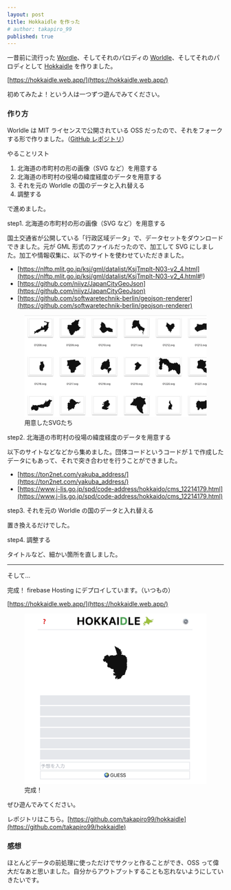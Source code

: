 ```yaml
---
layout: post
title: Hokkaidle を作った
# author: takapiro_99
published: true
---
```


一昔前に流行った [Wordle](https://www.nytimes.com/games/wordle/index.html)、そしてそれのパロディの [Worldle](https://worldle.teuteuf.fr/)、そしてそれのパロディとして [Hokkaidle](https://hokkaidle.web.app/) を作りました。

[https://hokkaidle.web.app/](https://hokkaidle.web.app/)

初めてみたよ！という人は一つずつ遊んでみてください。

### 作り方

Worldle は MIT ライセンスで公開されている OSS だったので、それをフォークする形で作りました。（[GitHub レポジトリ](https://github.com/markgalassi/worldle)）

やることリスト

1. 北海道の市町村の形の画像（SVG など）を用意する
2. 北海道の市町村の役場の緯度経度のデータを用意する
3. それを元の Worldle の国のデータと入れ替える
4. 調整する

で進めました。

step1. 北海道の市町村の形の画像（SVG など）を用意する

国土交通省が公開している「行政区域データ」で、データセットをダウンロードできました。元が GML 形式のファイルだったので、加工して SVG にしました。加工や情報収集に、以下のサイトを使わせていただきました。

- [https://nlftp.mlit.go.jp/ksj/gml/datalist/KsjTmplt-N03-v2_4.html](https://nlftp.mlit.go.jp/ksj/gml/datalist/KsjTmplt-N03-v2_4.html#!)
- [https://github.com/niiyz/JapanCityGeoJson](https://github.com/niiyz/JapanCityGeoJson)
- [https://github.com/softwaretechnik-berlin/geojson-renderer](https://github.com/softwaretechnik-berlin/geojson-renderer)

<figure class="figure-image figure-image-fotolife" title="用意したSVGたち">
<img src="/assets/2023/hokkaido_svgs.png" />
<figcaption>用意したSVGたち</figcaption></figure>

step2. 北海道の市町村の役場の緯度経度のデータを用意する

以下のサイトなどなどから集めました。団体コードというコードが１で作成したデータにもあって、それで突き合わせを行うことができました。

- [https://ton2net.com/yakuba_address/](https://ton2net.com/yakuba_address/)
- [https://www.j-lis.go.jp/spd/code-address/hokkaido/cms_12214179.html](https://www.j-lis.go.jp/spd/code-address/hokkaido/cms_12214179.html)

step3. それを元の Worldle の国のデータと入れ替える

置き換えるだけでした。

step4. 調整する

タイトルなど、細かい箇所を直しました。

---

そして…

完成！ firebase Hosting にデプロイしています。（いつもの）

[https://hokkaidle.web.app/](https://hokkaidle.web.app/)

<figure class="figure-image figure-image-fotolife" title="完成！">
<img src="/assets/2023/hokkaidle_image.png" />
<figcaption>完成！</figcaption></figure>

ぜひ遊んでみてください。

レポジトリはこちら。[https://github.com/takapiro99/hokkaidle](https://github.com/takapiro99/hokkaidle)

### 感想

ほとんどデータの前処理に使っただけでサクッと作ることができ、OSS って偉大だなあと思いました。自分からアウトプットすることも忘れないようにしていきたいです。
